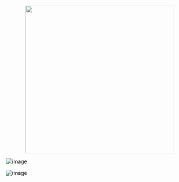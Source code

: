<p align="center"><a href="https://laravel.com" target="_blank"><img src="https://raw.githubusercontent.com/laravel/art/master/logo-lockup/5%20SVG/2%20CMYK/1%20Full%20Color/laravel-logolockup-cmyk-red.svg" width="400"></a></p>

![image](https://github.com/user-attachments/assets/ccd4574a-c197-46a6-aa68-5fdce2e4a457)

![image](https://github.com/user-attachments/assets/e07f2930-2e6f-47da-a7c8-f29653a2a322)
